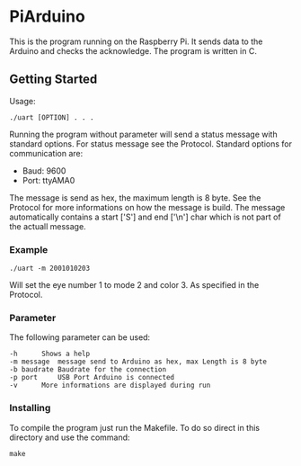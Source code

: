 # PiArduino

This is the program running on the Raspberry Pi. It sends data to the Arduino and checks the acknowledge. The program is written in C.

## Getting Started

Usage: 
```
./uart [OPTION] . . .
```

Running the program without parameter will send a status message with standard options.
For status message see the Protocol.
Standard options for communication are:
* Baud: 9600
* Port: ttyAMA0

The message is send as hex, the maximum length is 8 byte. See the Protocol for more informations on how the message is build.
The message automatically contains a start ['S'] and end ['\n'] char which is not part of the actuall message.

### Example

```
./uart -m 2001010203
```
Will set the eye number 1 to mode 2 and color 3.
As specified in the Protocol.

### Parameter

The following parameter can be used:
```
-h 		Shows a help
-m message	message send to Arduino as hex, max Length is 8 byte
-b baudrate	Baudrate for the connection
-p port		USB Port Arduino is connected
-v 		More informations are displayed during run
```

### Installing

To compile the program just run the Makefile. To do so direct in this directory and use the command:
``` 
make
```

